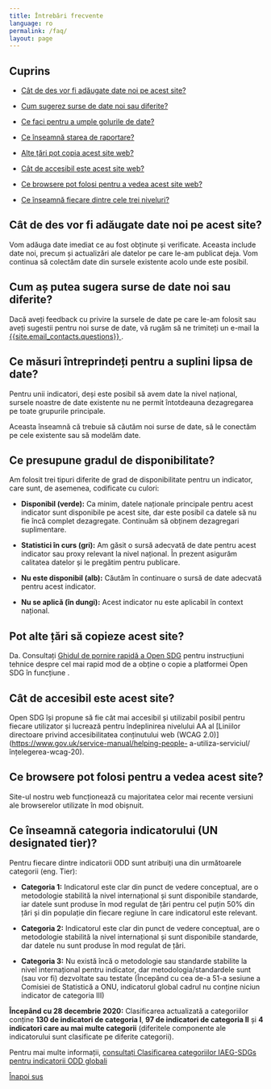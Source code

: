 ```yaml
---
title: Întrebări frecvente
language: ro
permalink: /faq/
layout: page
---
```


## Cuprins
- [Cât de des vor fi adăugate date noi pe acest site?](#how-often-will-new-data-be-added-to-this-site)

- [Cum sugerez surse de date noi sau diferite?](#how-do-i-suggest-new-or-different-data-sources)

- [Ce faci pentru a umple golurile de date?](#what-are-you-doing-to-fill-data-gaps)

- [Ce înseamnă starea de raportare?](#what-does-the-reporting-status-mean)

- [Alte țări pot copia acest site web?](#can-other-countries-copy-this-website)

- [Cât de accesibil este acest site web?](#how-accessible-is-this-website)

- [Ce browsere pot folosi pentru a vedea acest site web?](#what-browsers-can-i-use-to-view-this-website)

- [Ce înseamnă fiecare dintre cele trei niveluri?](#ce-înseamnă-fiecare-din-trei-niveluri)

## Cât de des vor fi adăugate date noi pe acest site?
Vom adăuga date imediat ce au fost obținute și verificate. Aceasta include date noi, precum și actualizări ale datelor pe care le-am publicat deja. Vom continua să colectăm date din sursele existente acolo unde este posibil.

## Cum aș putea sugera surse de date noi sau diferite?
Dacă aveți feedback cu privire la sursele de date pe care le-am folosit sau aveți sugestii pentru noi surse de date, vă rugăm să ne trimiteți un e-mail la <a href="mailto:{{site.email_contacts.questions}}">{{site.email_contacts.questions}} </a>.

## Ce măsuri întreprindeți pentru a suplini lipsa de date?
Pentru unii indicatori, deși este posibil să avem date la nivel național, sursele noastre de date existente nu ne permit întotdeauna dezagregarea pe toate grupurile principale.

Aceasta înseamnă că trebuie să căutăm noi surse de date, să le conectăm pe cele existente sau să modelăm date.

## Ce presupune gradul de disponibilitate?
Am folosit trei tipuri diferite de grad de disponibilitate pentru un indicator, care sunt, de asemenea, codificate cu culori:

- **Disponibil (verde):** Ca minim, datele naționale principale pentru acest indicator sunt disponibile pe acest site, dar este posibil ca datele să nu fie încă complet dezagregate. Continuăm să obținem dezagregari suplimentare.

- **Statistici în curs (gri):** Am găsit o sursă adecvată de date pentru acest indicator sau proxy relevant la nivel național. În prezent asigurăm calitatea datelor și le pregătim pentru publicare.

- **Nu este disponibil (alb):** Căutăm în continuare o sursă de date adecvată pentru acest indicator.

- **Nu se aplică (în dungi):** Acest indicator nu este aplicabil în context național.


## Pot alte țări să copieze acest site?
Da. Consultați [Ghidul de pornire rapidă a Open SDG](https://open-sdg.readthedocs.io/en/latest/quick-start/) pentru instrucțiuni tehnice despre cel mai rapid mod de a obține o copie a platformei Open SDG în funcțiune .

## Cât de accesibil este acest site?
Open SDG își propune să fie cât mai accesibil și utilizabil posibil pentru fiecare utilizator și lucrează pentru îndeplinirea nivelului AA al [Liniilor directoare privind accesibilitatea conținutului web (WCAG 2.0)](https://www.gov.uk/service-manual/helping-people- a-utiliza-serviciul/înțelegerea-wcag-20).

## Ce browsere pot folosi pentru a vedea acest site?
Site-ul nostru web funcționează cu majoritatea celor mai recente versiuni ale browserelor utilizate în mod obișnuit.

## Ce înseamnă categoria indicatorului (UN designated tier)?
Pentru fiecare dintre indicatorii ODD sunt atribuiți una din următoarele categorii (eng. Tier):
  - **Categoria 1:** Indicatorul este clar din punct de vedere conceptual, are o metodologie stabilită la nivel internațional și sunt disponibile standarde, iar datele sunt produse în mod regulat de țări pentru cel puțin 50% din țări și din populație din fiecare regiune în care indicatorul este relevant.

  - **Categoria 2:** Indicatorul este clar din punct de vedere conceptual, are o metodologie stabilită la nivel internațional și sunt disponibile standarde, dar datele nu sunt produse în mod regulat de țări.

  - **Categoria 3:** Nu există încă o metodologie sau standarde stabilite la nivel internațional pentru indicator, dar metodologia/standardele sunt (sau vor fi) dezvoltate sau testate (Începând cu cea de-a 51-a sesiune a Comisiei de Statistică a ONU, indicatorul global cadrul nu conține niciun indicator de categoria III)

**Începând cu 28 decembrie 2020:** Clasificarea actualizată a categoriilor conține **130 de indicatori de categoria I**, **97 de indicatori de categoria II** și **4 indicatori care au mai multe categorii** (diferitele componente ale indicatorului sunt clasificate pe diferite categorii).

Pentru mai multe informații, [consultați Clasificarea categoriilor IAEG-SDGs pentru indicatorii ODD globali](https://unstats.un.org/sdgs/iaeg-sdgs/tier-classification/)

[Înapoi sus](#sus)